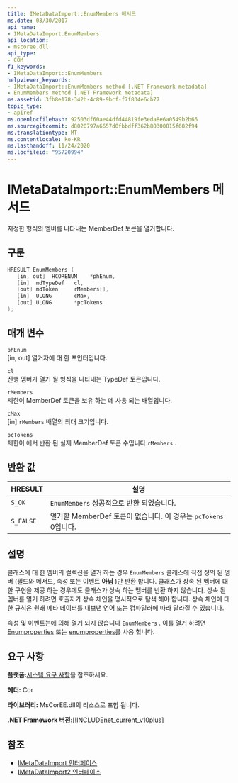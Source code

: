 ```yaml
---
title: IMetaDataImport::EnumMembers 메서드
ms.date: 03/30/2017
api_name:
- IMetaDataImport.EnumMembers
api_location:
- mscoree.dll
api_type:
- COM
f1_keywords:
- IMetaDataImport::EnumMembers
helpviewer_keywords:
- IMetaDataImport::EnumMembers method [.NET Framework metadata]
- EnumMembers method [.NET Framework metadata]
ms.assetid: 3fb8e178-342b-4c89-9bcf-f7f834e6cb77
topic_type:
- apiref
ms.openlocfilehash: 92503df60ae44dfd44819fe3eda8e6a0549b2b66
ms.sourcegitcommit: d8020797a6657d0fbbdff362b80300815f682f94
ms.translationtype: MT
ms.contentlocale: ko-KR
ms.lasthandoff: 11/24/2020
ms.locfileid: "95720994"
---
```

# <a name="imetadataimportenummembers-method"></a>IMetaDataImport::EnumMembers 메서드

지정한 형식의 멤버를 나타내는 MemberDef 토큰을 열거합니다.  
  
## <a name="syntax"></a>구문  
  
```cpp  
HRESULT EnumMembers (
   [in, out]  HCORENUM    *phEnum,
   [in]  mdTypeDef   cl,
   [out] mdToken     rMembers[],
   [in]  ULONG       cMax,
   [out] ULONG       *pcTokens  
);  
```  
  
## <a name="parameters"></a>매개 변수  

 `phEnum`  
 [in, out] 열거자에 대 한 포인터입니다.  
  
 `cl`  
 진행 멤버가 열거 될 형식을 나타내는 TypeDef 토큰입니다.  
  
 `rMembers`  
 제한이 MemberDef 토큰을 보유 하는 데 사용 되는 배열입니다.  
  
 `cMax`  
 [in] `rMembers` 배열의 최대 크기입니다.  
  
 `pcTokens`  
 제한이 에서 반환 된 실제 MemberDef 토큰 수입니다 `rMembers` .  
  
## <a name="return-value"></a>반환 값  
  
|HRESULT|설명|  
|-------------|-----------------|  
|`S_OK`|`EnumMembers` 성공적으로 반환 되었습니다.|  
|`S_FALSE`|열거할 MemberDef 토큰이 없습니다. 이 경우는 `pcTokens` 0입니다.|  
  
## <a name="remarks"></a>설명  

 클래스에 대 한 멤버의 컬렉션을 열거 하는 경우 `EnumMembers` 클래스에 직접 정의 된 멤버 (필드와 메서드, 속성 또는 이벤트 **아님** )만 반환 합니다. 클래스가 상속 된 멤버에 대 한 구현을 제공 하는 경우에도 클래스가 상속 하는 멤버를 반환 하지 않습니다. 상속 된 멤버를 열거 하려면 호출자가 상속 체인을 명시적으로 탐색 해야 합니다. 상속 체인에 대 한 규칙은 원래 메타 데이터를 내보낸 언어 또는 컴파일러에 따라 달라질 수 있습니다.

 속성 및 이벤트는에 의해 열거 되지 않습니다 `EnumMembers` . 이를 열거 하려면 [Enumproperties](imetadataimport-enumproperties-method.md) 또는 [enumproperties](imetadataimport-enumevents-method.md)를 사용 합니다.
  
## <a name="requirements"></a>요구 사항  

 **플랫폼:**[시스템 요구 사항](../../get-started/system-requirements.md)을 참조하세요.  
  
 **헤더:** Cor  
  
 **라이브러리:** MsCorEE.dll의 리소스로 포함 됩니다.  
  
 **.NET Framework 버전:**[!INCLUDE[net_current_v10plus](../../../../includes/net-current-v10plus-md.md)]  
  
## <a name="see-also"></a>참조

- [IMetaDataImport 인터페이스](imetadataimport-interface.md)
- [IMetaDataImport2 인터페이스](imetadataimport2-interface.md)
